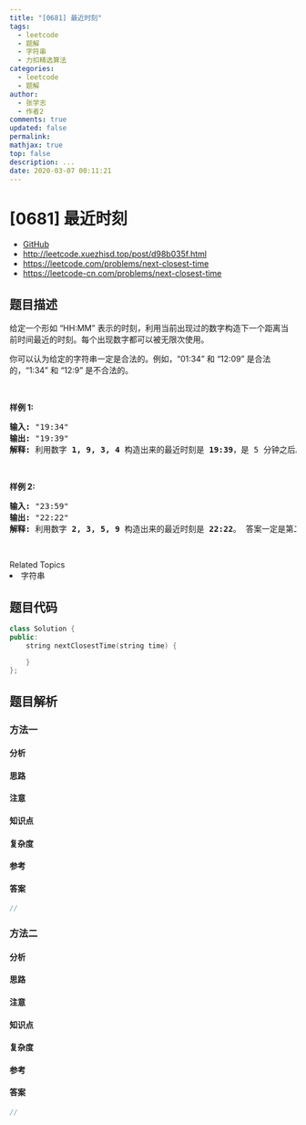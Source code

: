 ```yaml
---
title: "[0681] 最近时刻"
tags:
  - leetcode
  - 题解
  - 字符串
  - 力扣精选算法
categories:
  - leetcode
  - 题解
author:
  - 张学志
  - 作者2
comments: true
updated: false
permalink:
mathjax: true
top: false
description: ...
date: 2020-03-07 00:11:21
---
```



# [0681] 最近时刻
* [GitHub](https://github.com/algoboy101/LeetCodeCrowdsource/tree/master/_posts/QA/%5B0681%5D%20%E6%9C%80%E8%BF%91%E6%97%B6%E5%88%BB.md)
* http://leetcode.xuezhisd.top/post/d98b035f.html
* https://leetcode.com/problems/next-closest-time
* https://leetcode-cn.com/problems/next-closest-time


## 题目描述

<p>给定一个形如 &ldquo;HH:MM&rdquo; 表示的时刻，利用当前出现过的数字构造下一个距离当前时间最近的时刻。每个出现数字都可以被无限次使用。</p>

<p>你可以认为给定的字符串一定是合法的。例如，&ldquo;01:34&rdquo; 和 &ldquo;12:09&rdquo; 是合法的，&ldquo;1:34&rdquo; 和 &ldquo;12:9&rdquo; 是不合法的。</p>

<p>&nbsp;</p>

<p><strong>样例 1:</strong></p>

<pre><strong>输入:</strong> &quot;19:34&quot;
<strong>输出:</strong> &quot;19:39&quot;
<strong>解释:</strong> 利用数字 <strong>1, 9, 3, 4</strong> 构造出来的最近时刻是 <strong>19:39</strong>，是 5 分钟之后。结果不是 <strong>19:33</strong> 因为这个时刻是 23 小时 59 分钟之后。
</pre>

<p>&nbsp;</p>

<p><strong>样例 2:</strong></p>

<pre><strong>输入:</strong> &quot;23:59&quot;
<strong>输出:</strong> &quot;22:22&quot;
<strong>解释:</strong> 利用数字 <strong>2, 3, 5, 9</strong> 构造出来的最近时刻是 <strong>22:22</strong>。 答案一定是第二天的某一时刻，所以选择可构造的最小时刻。
</pre>

<p>&nbsp;</p>
<div><div>Related Topics</div><div><li>字符串</li></div></div>


## 题目代码

```cpp
class Solution {
public:
    string nextClosestTime(string time) {

    }
};
```


## 题目解析


### 方法一

#### 分析

#### 思路

#### 注意

#### 知识点

#### 复杂度

#### 参考

#### 答案

```cpp
//
```


### 方法二

#### 分析

#### 思路

#### 注意

#### 知识点

#### 复杂度

#### 参考

#### 答案

```cpp
//
```


